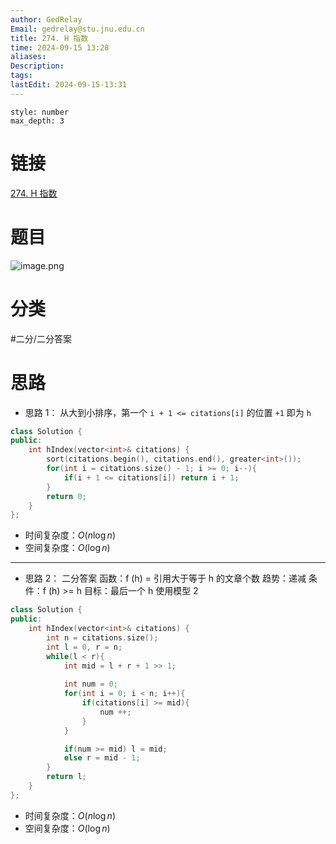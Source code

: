 ```yaml
---
author: GedRelay
Email: gedrelay@stu.jnu.edu.cn
title: 274. H 指数
time: 2024-09-15 13:28
aliases: 
Description: 
tags: 
lastEdit: 2024-09-15-13:31
---
```


```toc
style: number
max_depth: 3
```

# 链接
[274. H 指数](https://leetcode.cn/problems/h-index/) 

# 题目
![image.png](https://ged-pic-bed.oss-cn-guangzhou.aliyuncs.com/img/202409151329548.png)


# 分类
#二分/二分答案 

# 思路
- 思路 1：
从大到小排序，第一个 `i + 1 <= citations[i]` 的位置 `+1` 即为 `h` 

```cpp
class Solution {
public:
    int hIndex(vector<int>& citations) {
        sort(citations.begin(), citations.end(), greater<int>());
        for(int i = citations.size() - 1; i >= 0; i--){
            if(i + 1 <= citations[i]) return i + 1;
        }
        return 0;
    }
};
```


- 时间复杂度：${O\left( n\log n \right)  }$ 
- 空间复杂度：${O\left( \log n \right)  }$ 


---

- 思路 2：
二分答案
函数：f (h) = 引用大于等于 h 的文章个数
趋势：递减
条件：f (h) >= h
目标：最后一个 h
使用模型 2

```cpp
class Solution {
public:
    int hIndex(vector<int>& citations) {
        int n = citations.size();
        int l = 0, r = n;
        while(l < r){
            int mid = l + r + 1 >> 1;
            
            int num = 0;
            for(int i = 0; i < n; i++){
                if(citations[i] >= mid){
                    num ++;
                }
            }

            if(num >= mid) l = mid;
            else r = mid - 1;
        }
        return l;
    }
};
```


- 时间复杂度：${O\left( n\log n \right)  }$ 
- 空间复杂度：${O\left( \log n \right)  }$ 
